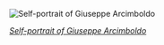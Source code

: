 
![Self-portrait of Giuseppe Arcimboldo](https://upload.wikimedia.org/wikipedia/commons/thumb/8/81/Giuseppe_Arcimboldo_-_Self_Portrait_-_Google_Art_Project.jpg/450px-Giuseppe_Arcimboldo_-_Self_Portrait_-_Google_Art_Project.jpg)

*[Self-portrait of Giuseppe Arcimboldo](https://wikipedia.org/wiki/File:Giuseppe_Arcimboldo_-_Self_Portrait_-_Google_Art_Project.jpg)*
